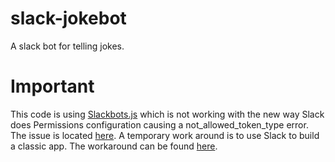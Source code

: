 # slack-jokebot
A slack bot for telling jokes.

# Important
This code is using [Slackbots.js]('https://github.com/mishk0/slack-bot-api) which is not working with the new way Slack does Permissions configuration causing a not_allowed_token_type error.  The issue is located [here](https://github.com/mishk0/slack-bot-api/issues/147). A temporary work around is to use Slack to build a classic app.  The workaround can be found [here](https://github.com/slackapi/hubot-slack/issues/584#issuecomment-611808704).